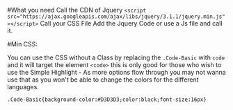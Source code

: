 #What you need
Call the CDN of Jquery `<script src="https://ajax.googleapis.com/ajax/libs/jquery/3.1.1/jquery.min.js"></script>` 
Call your CSS File 
Add the Jquery Code or use a Js file and call it. 


#Min CSS:

You can use the CSS without a Class by replacing the `.Code-Basic` with `code` and it will target the element `<code>` this is only good for those who wish to use the Simple Highlight - 
As more options flow through you may not wanna use that as you won't be able to change
the colors for the different languages. 


`.Code-Basic{background-color:#D3D3D3;color:black;font-size:16px}`



